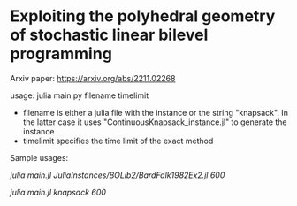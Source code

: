# Exploiting the polyhedral geometry of stochastic linear bilevel programming

Arxiv paper: https://arxiv.org/abs/2211.02268

usage: julia main.py filename timelimit 

- filename is either a julia file with the instance or the string "knapsack". In the latter case it uses "ContinuousKnapsack_instance.jl" to generate the instance
- timelimit specifies the time limit of the exact method

Sample usages:

*julia main.jl JuliaInstances/BOLib2/BardFalk1982Ex2.jl 600*

*julia main.jl knapsack 600*
